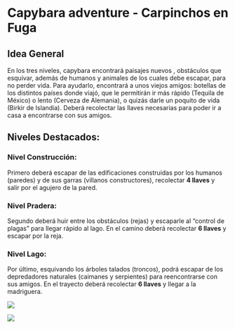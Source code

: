 # Capybara adventure - Carpinchos en Fuga

## Idea General
En los tres niveles, capybara encontrará paisajes nuevos , obstáculos que esquivar, además de humanos y animales de los cuales debe escapar, 
para no perder vida. Para ayudarlo, encontrará a unos viejos amigos: botellas de los distintos países donde viajó, que le permitirán ir más rápido 
(Tequila de México) o lento (Cerveza de Alemania), o quizás darle un poquito de vida (Birkir de Islandia). Deberá recolectar las llaves necesarias 
para poder ir a casa a encontrarse con sus amigos.

## Niveles Destacados:
### Nivel Construcción: 
Primero deberá escapar de las edificaciones construidas por los humanos (paredes) y de sus garras (villanos constructores), 
recolectar **4 llaves** y salir por el agujero de la pared.

### Nivel Pradera: 
Segundo deberá huir entre los obstáculos (rejas) y escaparle al “control de plagas” para llegar rápido al lago. 
En el camino deberá recolectar **6 llaves** y escapar por la reja.

### Nivel Lago: 
Por último, esquivando los árboles talados (troncos),  podrá escapar de los depredadores naturales (caimanes y serpientes) 
para reencontrarse con sus amigos. 
En el trayecto deberá recolectar **6 llaves** y llegar a la madriguera.

![](https://github.com/picsfrunk/wollok-game-Capybara-adventure---Carpinchos-en-Fuga/blob/main/assets/comandos.png?raw=true)

![](https://github.com/picsfrunk/wollok-game-Capybara-adventure---Carpinchos-en-Fuga/blob/main/assets/amigosenemigos.jpg?raw=true)